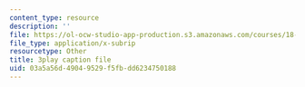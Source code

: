 ```yaml
---
content_type: resource
description: ''
file: https://ol-ocw-studio-app-production.s3.amazonaws.com/courses/18-06-linear-algebra-spring-2010/03a5a56d49049529f5fbdd6234750188_23LLB9mNJvc.srt
file_type: application/x-subrip
resourcetype: Other
title: 3play caption file
uid: 03a5a56d-4904-9529-f5fb-dd6234750188
---
```

